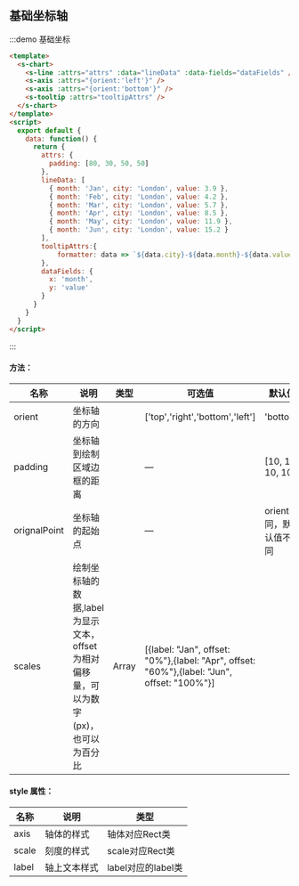 ## 基础坐标轴


:::demo 基础坐标

```html
<template>
  <s-chart>
    <s-line :attrs="attrs" :data="lineData" :data-fields="dataFields" />
    <s-axis :attrs="{orient:'left'}" />
    <s-axis :attrs="{orient:'bottom'}" />
    <s-tooltip :attrs="tooltipAttrs" />
  </s-chart>
</template>
<script>
  export default {
    data: function() {
      return {
        attrs: {
          padding: [80, 30, 50, 50]
        },
        lineData: [
          { month: 'Jan', city: 'London', value: 3.9 },
          { month: 'Feb', city: 'London', value: 4.2 },
          { month: 'Mar', city: 'London', value: 5.7 },
          { month: 'Apr', city: 'London', value: 8.5 },
          { month: 'May', city: 'London', value: 11.9 },
          { month: 'Jun', city: 'London', value: 15.2 }
        ],
        tooltipAttrs:{
        	formatter: data => `${data.city}-${data.month}-${data.value}`
        },
        dataFields: {
          x: 'month',
          y: 'value'
        }
      }
    }
  }
</script>
```

:::


#### 方法：
| 名称         | 说明                                                                                 | 类型  | 可选值                                                                                      | 默认值                 |
| ------------ | ------------------------------------------------------------------------------------ | ----- | ------------------------------------------------------------------------------------------- | ---------------------- |
| orient       | 坐标轴的方向                                                                         |       | ['top','right','bottom','left']                                                             | 'bottom'               |
| padding      | 坐标轴到绘制区域边框的距离                                                           |       | —                                                                                          | [10, 10, 10, 10]       |
| orignalPoint | 坐标轴的起始点                                                                       |       | —                                                                                          | orient不同，默认值不同 |
| scales       | 绘制坐标轴的数据,label为显示文本，offset为相对偏移量，可以为数字(px)，也可以为百分比 | Array | [{label: "Jan", offset: "0%"},{label: "Apr", offset: "60%"},{label: "Jun", offset: "100%"}] |                        |


#### style 属性：
| 名称         | 说明                 | 类型  |
| ------------| --------------------| ----- |
| axis       | 轴体的样式      |   轴体对应Rect类    |
| scale      | 刻度的样式       |   scale对应Rect类    |
| label      | 轴上文本样式       |   label对应的label类    |
